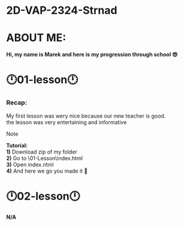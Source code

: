 # 2D-VAP-2324-Strnad

# **ABOUT ME:**

**Hi, my name is Marek and here is my progression through school 😎**

# **🕛01-lesson🕛**

### **Recap:**

My first lesson was wery nice because our new teacher is good. <br> 
the lesson was very entertaining and informative

> [!NOTE]
 **Tutorial:**  <br>
        **1)** Download zip of my folder <br>
        **2)** Go to \01-Lesson\index.html <br>
        **3)** Open index.ntml<br>
        **4)** And here we go you made it 🎉<br>
        
# **🕛02-lesson🕛**

**N/A**